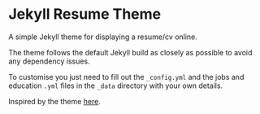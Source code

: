 # Jekyll Resume Theme

A simple Jekyll theme for displaying a resume/cv online.

The theme follows the default Jekyll build as closely as possible to avoid any dependency issues.

To customise you just need to fill out the `_config.yml` and the jobs and education `.yml` files in the `_data` directory with your own details.

Inspired by the theme [here](https://github.com/mattcouchman/jekyll-resume).
